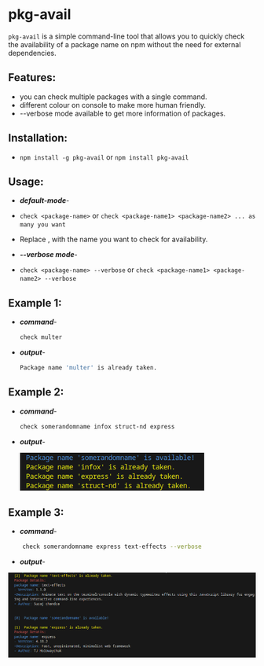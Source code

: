 # pkg-avail
`pkg-avail` is a simple command-line tool that allows you to quickly check the availability of a package name on npm without the need for external dependencies.

## Features:
- you can check multiple packages with a single command.
- different colour on console to make more human friendly.
- --verbose mode available to get more information of packages.

## Installation:
- `npm install -g pkg-avail` or `npm install pkg-avail`

## Usage:
- ***default-mode***-
- `check <package-name>` or `check <package-name1> <package-name2> ... as many you want`
- Replace <package-name> , <package-name2>  with the name you want to check for availability.

- ***--verbose mode***-
- `check <package-name> --verbose` or `check <package-name1> <package-name2> --verbose`

## Example 1:
- ***command***-
    ```bash
    check multer
    ```
 - ***output***-
    ```bash
    Package name 'multer' is already taken.
    ```

## Example 2:
- ***command***-
     ```bash
     check somerandomname infox struct-nd express
     ```
- ***output***-


    ![Screenshot](images/defalut_mode_op.png)

## Example 3:
- ***command***-
```bash
    check somerandomname express text-effects --verbose
```

- ***output***-


![Screenshot](images/verbose_mode.png)
    
